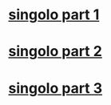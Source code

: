 # [singolo part 1](https://DashaBerashevich.github.io/singolo/Singolo1.html)
# [singolo part 2](https://DashaBerashevich.github.io/singolo/Singolo2.html)
# [singolo part 3](https://DashaBerashevich.github.io/singolo/Singolo3.html)
